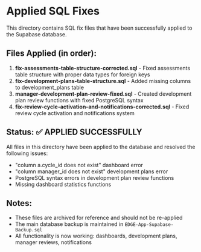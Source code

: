 # Applied SQL Fixes

This directory contains SQL fix files that have been successfully applied to the Supabase database.

## Files Applied (in order):

1. **fix-assessments-table-structure-corrected.sql** - Fixed assessments table structure with proper data types for foreign keys
2. **fix-development-plans-table-structure.sql** - Added missing columns to development_plans table
3. **manager-development-plan-review-fixed.sql** - Created development plan review functions with fixed PostgreSQL syntax
4. **fix-review-cycle-activation-and-notifications-corrected.sql** - Fixed review cycle activation and notifications system

## Status: ✅ APPLIED SUCCESSFULLY

All files in this directory have been applied to the database and resolved the following issues:
- "column a.cycle_id does not exist" dashboard error
- "column manager_id does not exist" development plans error
- PostgreSQL syntax errors in development plan review functions
- Missing dashboard statistics functions

## Notes:
- These files are archived for reference and should not be re-applied
- The main database backup is maintained in `EDGE-App-Supabase-Backup.sql`
- All functionality is now working: dashboards, development plans, manager reviews, notifications